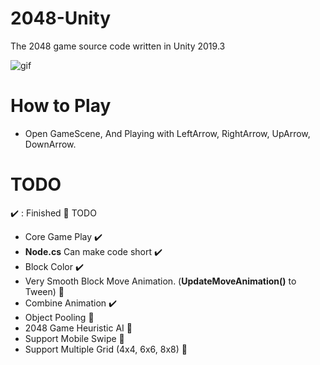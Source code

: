 # 2048-Unity
 The 2048 game source code written in Unity 2019.3 
 
![gif](https://github.com/shlifedev/2048-Unity/blob/master/app.gif?raw=true)

# How to Play
 - Open GameScene, And Playing with LeftArrow, RightArrow, UpArrow, DownArrow.  
# TODO 
 :heavy_check_mark: : Finished :small_orange_diamond: TODO 
 * Core Game Play :heavy_check_mark: 
 * **Node.cs** Can make code short :heavy_check_mark:  
 * Block Color :heavy_check_mark:
 * Very Smooth Block Move Animation. (**UpdateMoveAnimation()** to Tween) :small_orange_diamond:
 * Combine Animation :heavy_check_mark:
 * Object Pooling :small_orange_diamond:
 * 2048 Game Heuristic AI :small_orange_diamond:
 * Support Mobile Swipe :small_orange_diamond:
 * Support Multiple Grid (4x4, 6x6, 8x8) :small_orange_diamond: 


